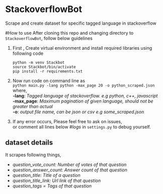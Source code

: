 # StackoverflowBot
Scrape and create dataset for specific tagged language in stackoverflow

#How to use
After cloning this repo and  changing directory to `StackoverflowBot`, follow below guidelines

1. First , Create virtual environment and install required libraries using following code
    ```
   python -m venv Stackbot
   source Stackbot/bin/activate 
   pip install -r requirements.txt
   ```    
2. Now run code on command line as  
  `python main.py -lang python -max_page 20 -o python_scraped.json`  
   where,  
        **-lang**: *Tagged language of stackoverflow. e.g python, c++, javascript*  
        **-max_page**: *Maximum pagination of given language, should not be greater than actual*  
        **-o**: *output file name, can be json or csv e.g some_scraped.json*

3. If any error occurs, Please feel free to ask on issues,  
 or comment all lines below *#logs* in `settings.py` to debug yourself.
 
## dataset details
It scrapes following things,

- *question_vote_count: Number of votes of that question*
- *question_answer_count: Answer count of that question*
- *question_title: Title of a question*
- *question_title_link: Url link of that question*
- *question_tags = Tags of that question*

  
